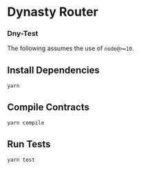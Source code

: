 # Dynasty Router

### Dny-Test

The following assumes the use of `node@>=10`.

## Install Dependencies

`yarn`

## Compile Contracts

`yarn compile`

## Run Tests

`yarn test`
